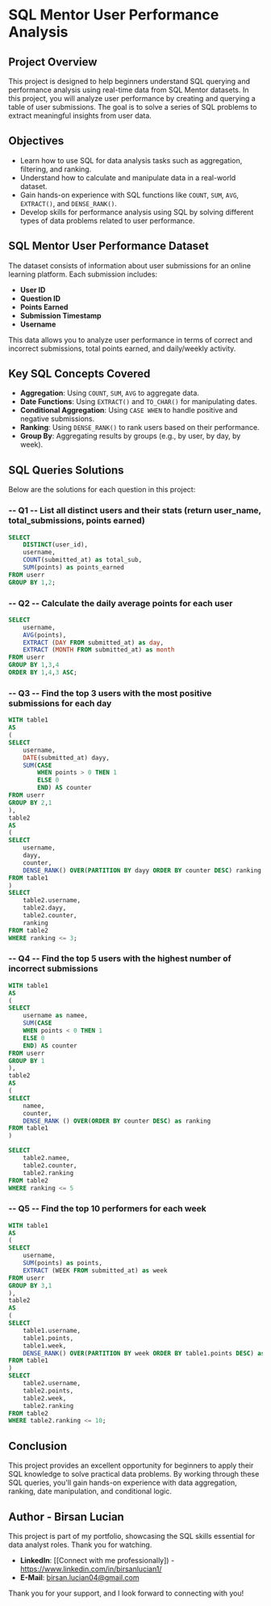 # SQL Mentor User Performance Analysis

## Project Overview

This project is designed to help beginners understand SQL querying and performance analysis using real-time data from SQL Mentor datasets. In this project, you will analyze user performance by creating and querying a table of user submissions. The goal is to solve a series of SQL problems to extract meaningful insights from user data.

## Objectives

- Learn how to use SQL for data analysis tasks such as aggregation, filtering, and ranking.
- Understand how to calculate and manipulate data in a real-world dataset.
- Gain hands-on experience with SQL functions like `COUNT`, `SUM`, `AVG`, `EXTRACT()`, and `DENSE_RANK()`.
- Develop skills for performance analysis using SQL by solving different types of data problems related to user performance.

## SQL Mentor User Performance Dataset

The dataset consists of information about user submissions for an online learning platform. Each submission includes:
- **User ID**
- **Question ID**
- **Points Earned**
- **Submission Timestamp**
- **Username**

This data allows you to analyze user performance in terms of correct and incorrect submissions, total points earned, and daily/weekly activity.

## Key SQL Concepts Covered

- **Aggregation**: Using `COUNT`, `SUM`, `AVG` to aggregate data.
- **Date Functions**: Using `EXTRACT()` and `TO_CHAR()` for manipulating dates.
- **Conditional Aggregation**: Using `CASE WHEN` to handle positive and negative submissions.
- **Ranking**: Using `DENSE_RANK()` to rank users based on their performance.
- **Group By**: Aggregating results by groups (e.g., by user, by day, by week).

## SQL Queries Solutions

Below are the solutions for each question in this project:

### -- Q1 -- List all distinct users and their stats (return user_name, total_submissions, points earned)
```sql
SELECT
	DISTINCT(user_id),
	username,
	COUNT(submitted_at) as total_sub,
	SUM(points) as points_earned
FROM userr
GROUP BY 1,2;
```

### -- Q2 -- Calculate the daily average points for each user

```sql
SELECT
	username,
	AVG(points),
	EXTRACT (DAY FROM submitted_at) as day,
	EXTRACT (MONTH FROM submitted_at) as month
FROM userr
GROUP BY 1,3,4
ORDER BY 1,4,3 ASC;

```

### -- Q3 -- Find the top 3 users with the most positive submissions for each day
```sql
WITH table1 
AS
(
SELECT
	username,
	DATE(submitted_at) dayy,
	SUM(CASE
		WHEN points > 0 THEN 1
		ELSE 0
		END) AS counter
FROM userr
GROUP BY 2,1
),
table2
AS
(
SELECT 
	username,
	dayy,
	counter,
	DENSE_RANK() OVER(PARTITION BY dayy ORDER BY counter DESC) ranking
FROM table1
)
SELECT 	
	table2.username,
	table2.dayy,
	table2.counter,
	ranking
FROM table2
WHERE ranking <= 3;
```

### -- Q4 -- Find the top 5 users with the highest number of incorrect submissions
```sql
WITH table1 
AS
(
SELECT 	
	username as namee,
	SUM(CASE
	WHEN points < 0 THEN 1
	ELSE 0
	END) AS counter
FROM userr
GROUP BY 1
),
table2 
AS
(
SELECT
	namee,
	counter,
	DENSE_RANK () OVER(ORDER BY counter DESC) as ranking
FROM table1
)

SELECT
	table2.namee,
	table2.counter,
	table2.ranking
FROM table2
WHERE ranking <= 5
```

### -- Q5 -- Find the top 10 performers for each week
```sql
WITH table1
AS
(
SELECT 
	username,
	SUM(points) as points,
	EXTRACT (WEEK FROM submitted_at) as week
FROM userr
GROUP BY 3,1
),
table2
AS
(
SELECT
	table1.username,
	table1.points,
	table1.week,
	DENSE_RANK() OVER(PARTITION BY week ORDER BY table1.points DESC) as ranking
FROM table1
)
SELECT
	table2.username,
	table2.points,
	table2.week,
	table2.ranking
FROM table2
WHERE table2.ranking <= 10;
```

## Conclusion

This project provides an excellent opportunity for beginners to apply their SQL knowledge to solve practical data problems. By working through these SQL queries, you'll gain hands-on experience with data aggregation, ranking, date manipulation, and conditional logic.

## Author - Birsan Lucian

This project is part of my portfolio, showcasing the SQL skills essential for data analyst roles. Thank you for watching.

- **LinkedIn**: [[Connect with me professionally]) -    https://www.linkedin.com/in/birsanlucian1/
- **E-Mail**: birsan.lucian04@gmail.com


Thank you for your support, and I look forward to connecting with you!
